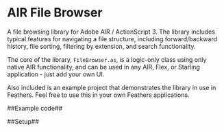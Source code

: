 AIR File Browser
======================

A file browsing library for Adobe AIR / ActionScript 3. The library includes typical features for navigating a file 
structure, including forward/backward history, file sorting, filtering by extension, and search functionality. 

The core of the library, `FileBrowser.as`, is a logic-only class using only native AIR functionality, and can be used
in any AIR, Flex, or Starling application - just add your own UI.

Also included is an example project that demonstrates the library in use in Feathers. Feel free to use this in your own
Feathers applications.

##Example code##

##Setup##
